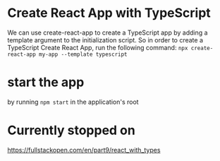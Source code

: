 # Create React App with TypeScript
We can use create-react-app to create a TypeScript app by adding a template argument to the initialization script. So in order to create a TypeScript Create React App, run the following command:
`npx create-react-app my-app --template typescript`

# start the app 
by running 
`npm start`
in the application's root




# Currently stopped on
https://fullstackopen.com/en/part9/react_with_types